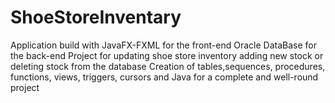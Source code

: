 # ShoeStoreInventary
Application build with JavaFX-FXML  for the front-end Oracle DataBase for the back-end
Project for updating shoe store inventory adding new stock or deleting stock from the database
Creation of tables,sequences, procedures, functions, views, triggers, cursors and Java for a complete and well-round project
